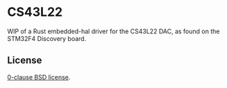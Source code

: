 # CS43L22

WIP of a Rust embedded-hal driver for the CS43L22 DAC, as found on the STM32F4
Discovery board.

## License

[0-clause BSD license](LICENSE-0BSD.txt).
